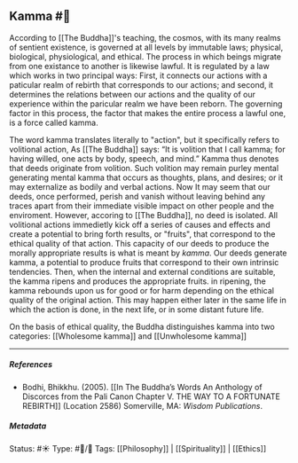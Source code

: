 ## Kamma  #🧠

According to [[The Buddha]]'s teaching, the cosmos, with its many realms of sentient existence, is governed at all levels by immutable laws; physical, biological, physiological, and ethical. The process in which beings migrate from one existance to another is likewise lawful. It is regulated by a law which works in two principal ways: First, it connects our actions with a paticular realm of rebirth that corresponds to our actions; and second, it determines the relations between our actions and the quality of our experience within the paricular realm we have been reborn. The governing factor in this process, the factor that makes the entire process a lawful one, is a force called kamma.

The word kamma translates literally to "action", but it specifically refers to volitional action, As [[The Buddha]] says: “It is volition that I call kamma; for having willed, one acts by body, speech, and mind.” Kamma thus denotes that deeds originate from volition. Such volition may remain purley mental generating mental kamma that occurs as thoughts, plans, and desires; or it may externalize as bodily and verbal actions. Now It may seem that our deeds, once performed, perish and vanish without leaving behind any traces apart from their immediate visible impact on other people and the enviroment. However, accoring to [[The Buddha]], no deed is isolated. All volitional actions immedietly kick off a series of causes and effects and create a potential to bring forth results, or "fruits", that correspond to the ethical quality of that action. This capacity of our deeds to produce the morally appropriate results is what is meant by _kamma_. Our deeds generate kamma, a potential to produce fruits that correspond to their own intrinsic tendencies. Then, when the internal and external conditions are suitable, the kamma ripens and produces the appropriate fruits. in ripening, the kamma rebounds upon us for good or for harm depending on the ethical quality of the original action. This may happen either later in the same life in which the action is done, in the next life, or in some distant future life. 

On the basis of ethical quality, the Buddha distinguishes kamma into two categories: [[Wholesome kamma]] and [[Unwholesome kamma]]

___

##### References
 
 - Bodhi, Bhikkhu. (2005). [[In The Buddha’s Words An Anthology of Discorces from the Pali Canon Chapter V. THE WAY TO A FORTUNATE REBIRTH]] (Location 2586) Somerville, MA: _Wisdom Publications_.

##### Metadata
Status: #☀️ 
Type: #🔵/🔵 
Tags: [[Philosophy]] | [[Spirituality]] | [[Ethics]] 
